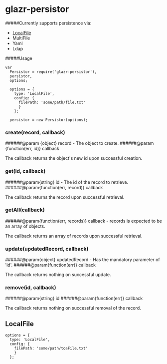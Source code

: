 # glazr-persistor

#####Currently supports persistence via:
- [LocalFile](#LocalFile)
- MultiFile
- Yaml
- Ldap

#####Usage
```
var 
  Persistor = require('glazr-persistor'),
  persistor,
  options;
  
  options = {
    type: 'LocalFile',
    config: {
      filePath: 'some/path/file.txt'
      }
    };
  
  persistor = new Persistor(options);
```

### create(record, callback)
######@param {object} record - The object to create.
######@param {function(err, id)} callback

The callback returns the object's new id upon successful creation.

### get(id, callback)
######@param{string} id - The id of the record to retrieve.
######@param{function(err, record)} callback

The callback returns the record upon successful retrieval.

### getAll(callback)
######@param{function(err, records)} callback - records is expected to be an array of objects.

The callback returns an array of records upon successful retrieval.

### update(updatedRecord, callback)
######@param{object} updatedRecord - Has the mandatory parameter of 'id'.
######@param{function(err)} callback

The callback returns nothing on successful update.

### remove(id, callback)
######@param{string} id
######@param{function(err)} callback

The callback returns nothing on successful removal of the record.

## LocalFile
```
options = {
  type: 'LocalFile',
  config: {
    filePath: 'some/path/toaFile.txt'
    }
  };
```
